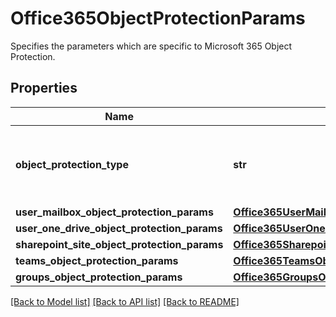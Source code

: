 # Office365ObjectProtectionParams

Specifies the parameters which are specific to Microsoft 365 Object Protection.

## Properties
Name | Type | Description | Notes
------------ | ------------- | ------------- | -------------
**object_protection_type** | **str** | Specifies the Microsoft 365 Object Protection type. | 
**user_mailbox_object_protection_params** | [**Office365UserMailboxObjectProtectionParams**](Office365UserMailboxObjectProtectionParams.md) |  | [optional] 
**user_one_drive_object_protection_params** | [**Office365UserOneDriveObjectProtectionParams**](Office365UserOneDriveObjectProtectionParams.md) |  | [optional] 
**sharepoint_site_object_protection_params** | [**Office365SharepointSiteObjectProtectionParams**](Office365SharepointSiteObjectProtectionParams.md) |  | [optional] 
**teams_object_protection_params** | [**Office365TeamsObjectProtectionParams**](Office365TeamsObjectProtectionParams.md) |  | [optional] 
**groups_object_protection_params** | [**Office365GroupsObjectProtectionParams**](Office365GroupsObjectProtectionParams.md) |  | [optional] 

[[Back to Model list]](../README.md#documentation-for-models) [[Back to API list]](../README.md#documentation-for-api-endpoints) [[Back to README]](../README.md)


